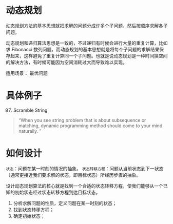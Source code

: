 # 动态规划

动态规划方法的基本思想就把求解的问题分成许多个子问题，然后按顺序求解各子问题。

动态规划和递归算法思想是一致的，不过递归有时候会进行大量的重复计算，比如求 Fibonacci 数列问题。而动态规划的基本思想就是将每个子问题的求解结果保存起来，这样避免了重复计算同一个子问题。也就是说动态规划是一种时间换空间的解决方法，有时候可能因为空间消耗过大而导致难以实现。
 
 适用场景：
 最优问题
 
# 具体例子

87. Scramble String

> “When you see string problem that is about subsequence or matching, dynamic programming method should come to your mind naturally. ”


# 如何设计

`状态`：问题在某一时刻的情况的抽象。
`状态转移方程`：问题从当前状态到下一状态（通常更接近我们要求解的状态，即目标状态）所经历步骤的抽象。
设计动态规划算法的核心就是找到一个合适的状态转移方程，使我们能够从一个已知的初始状态经过状态转移方程到达目标状态。
1. 分析求解问题的性质，定义问题在某一时刻的状态；2. 找到状态转移方程；
3. 确定初始状态；



